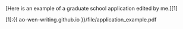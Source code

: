 

[Here is an example of a graduate school application edited by me.][1]

[1]:{{ ao-wen-writing.github.io }}/file/application_example.pdf
